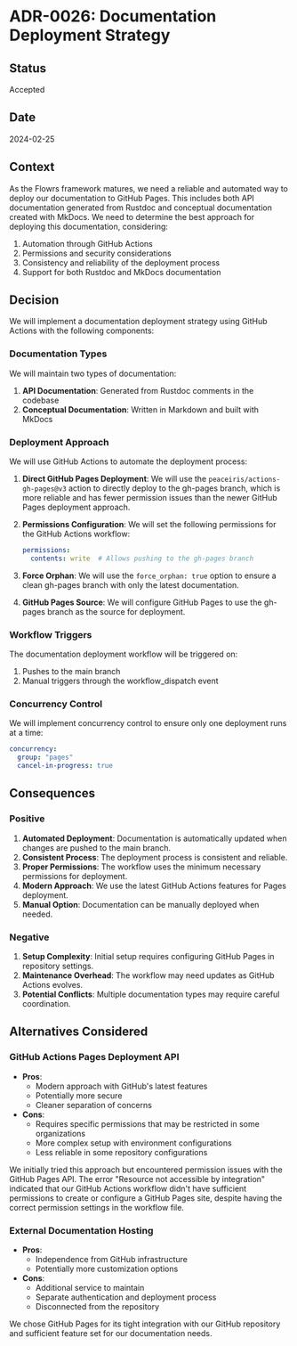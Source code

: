 # ADR-0026: Documentation Deployment Strategy

## Status

Accepted

## Date

2024-02-25

## Context

As the Flowrs framework matures, we need a reliable and automated way to deploy our documentation to GitHub Pages. This includes both API documentation generated from Rustdoc and conceptual documentation created with MkDocs. We need to determine the best approach for deploying this documentation, considering:

1. Automation through GitHub Actions
2. Permissions and security considerations
3. Consistency and reliability of the deployment process
4. Support for both Rustdoc and MkDocs documentation

## Decision

We will implement a documentation deployment strategy using GitHub Actions with the following components:

### Documentation Types

We will maintain two types of documentation:

1. **API Documentation**: Generated from Rustdoc comments in the codebase
2. **Conceptual Documentation**: Written in Markdown and built with MkDocs

### Deployment Approach

We will use GitHub Actions to automate the deployment process:

1. **Direct GitHub Pages Deployment**: We will use the `peaceiris/actions-gh-pages@v3` action to directly deploy to the gh-pages branch, which is more reliable and has fewer permission issues than the newer GitHub Pages deployment approach.

2. **Permissions Configuration**: We will set the following permissions for the GitHub Actions workflow:
   ```yaml
   permissions:
     contents: write  # Allows pushing to the gh-pages branch
   ```

3. **Force Orphan**: We will use the `force_orphan: true` option to ensure a clean gh-pages branch with only the latest documentation.

4. **GitHub Pages Source**: We will configure GitHub Pages to use the gh-pages branch as the source for deployment.

### Workflow Triggers

The documentation deployment workflow will be triggered on:

1. Pushes to the main branch
2. Manual triggers through the workflow_dispatch event

### Concurrency Control

We will implement concurrency control to ensure only one deployment runs at a time:

```yaml
concurrency:
  group: "pages"
  cancel-in-progress: true
```

## Consequences

### Positive

1. **Automated Deployment**: Documentation is automatically updated when changes are pushed to the main branch.
2. **Consistent Process**: The deployment process is consistent and reliable.
3. **Proper Permissions**: The workflow uses the minimum necessary permissions for deployment.
4. **Modern Approach**: We use the latest GitHub Actions features for Pages deployment.
5. **Manual Option**: Documentation can be manually deployed when needed.

### Negative

1. **Setup Complexity**: Initial setup requires configuring GitHub Pages in repository settings.
2. **Maintenance Overhead**: The workflow may need updates as GitHub Actions evolves.
3. **Potential Conflicts**: Multiple documentation types may require careful coordination.

## Alternatives Considered

### GitHub Actions Pages Deployment API

- **Pros**:
  - Modern approach with GitHub's latest features
  - Potentially more secure
  - Cleaner separation of concerns
- **Cons**:
  - Requires specific permissions that may be restricted in some organizations
  - More complex setup with environment configurations
  - Less reliable in some repository configurations

We initially tried this approach but encountered permission issues with the GitHub Pages API. The error "Resource not accessible by integration" indicated that our GitHub Actions workflow didn't have sufficient permissions to create or configure a GitHub Pages site, despite having the correct permission settings in the workflow file.

### External Documentation Hosting

- **Pros**:
  - Independence from GitHub infrastructure
  - Potentially more customization options
- **Cons**:
  - Additional service to maintain
  - Separate authentication and deployment process
  - Disconnected from the repository

We chose GitHub Pages for its tight integration with our GitHub repository and sufficient feature set for our documentation needs. 